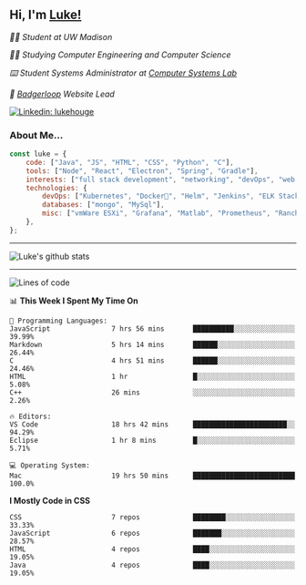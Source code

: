 <h2> Hi, I'm <a href="https://www.lukehouge.com">Luke!</a></h2>

<p><em>👨‍🎓 Student at UW Madison</em></p>
<p><em>🧑‍💻 Studying Computer Engineering and Computer Science</em></p>
<p><em>⌨️ Student Systems Administrator at <a href="https://csl.cs.wisc.edu/">Computer Systems Lab</a></em></p>
<p><em>🚆  <a href="https://badgerloop.com">Badgerloop</a> Website Lead</em></p>


[![Linkedin: lukehouge](https://img.shields.io/badge/-lukehouge-blue?style=flat-square&logo=Linkedin&logoColor=white&link=https://www.linkedin.com/in/lukehouge/)](https://www.linkedin.com/in/lukehouge/)

### About Me...  

```javascript
const luke = {
    code: ["Java", "JS", "HTML", "CSS", "Python", "C"],
    tools: ["Node", "React", "Electron", "Spring", "Gradle"],
    interests: ["full stack development", "networking", "devOps", "web dev", "photography"],
    technologies: {
        devOps: ["Kubernetes", "Docker🐳", "Helm", "Jenkins", "ELK Stack"],
        databases: ["mongo", "MySql"],
        misc: ["vmWare ESXi", "Grafana", "Matlab", "Prometheus", "Rancher", "Cisco"]
    },
};
```
---

![Luke's github stats](https://github-readme-stats.vercel.app/api?username=lukehouge&show_icons=true&theme=dracula)

---

<!--START_SECTION:waka-->
![Lines of code](https://img.shields.io/badge/From%20Hello%20World%20I%27ve%20Written-374224%20lines%20of%20code-blue)

📊 **This Week I Spent My Time On** 

```text
💬 Programming Languages: 
JavaScript               7 hrs 56 mins       ██████████░░░░░░░░░░░░░░░   39.99% 
Markdown                 5 hrs 14 mins       ██████░░░░░░░░░░░░░░░░░░░   26.44% 
C                        4 hrs 51 mins       ██████░░░░░░░░░░░░░░░░░░░   24.46% 
HTML                     1 hr                █░░░░░░░░░░░░░░░░░░░░░░░░   5.08% 
C++                      26 mins             ░░░░░░░░░░░░░░░░░░░░░░░░░   2.26%

🔥 Editors: 
VS Code                  18 hrs 42 mins      ███████████████████████░░   94.29% 
Eclipse                  1 hr 8 mins         █░░░░░░░░░░░░░░░░░░░░░░░░   5.71%

💻 Operating System: 
Mac                      19 hrs 50 mins      █████████████████████████   100.0%

```

**I Mostly Code in CSS** 

```text
CSS                      7 repos             ████████░░░░░░░░░░░░░░░░░   33.33% 
JavaScript               6 repos             ███████░░░░░░░░░░░░░░░░░░   28.57% 
HTML                     4 repos             ████░░░░░░░░░░░░░░░░░░░░░   19.05% 
Java                     4 repos             ████░░░░░░░░░░░░░░░░░░░░░   19.05%

```



<!--END_SECTION:waka-->
